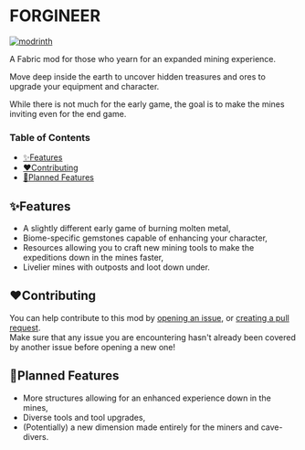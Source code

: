 # FORGINEER

<a href="https://modrinth.com/project/forgineer"><img src="https://external-content.duckduckgo.com/iu/?u=https%3A%2F%2Fraw.githubusercontent.com%2Fintergrav%2Fdevins-badges%2Fv3%2Fassets%2Fcozy%2Favailable%2Fmodrinth_64h.png&f=1&nofb=1&ipt=366e086fea97f8c33fe2b8362b56db918f27d54c823df80fae708e4a154ecdb2" alt="modrinth"></img></a>

A Fabric mod for those who yearn for an expanded mining experience.  
  
Move deep inside the earth to uncover hidden treasures and ores to upgrade your equipment and character.  
  
While there is not much for the early game, the goal is to make the mines inviting even for the end game. 

### Table of Contents
- [✨Features](#features)
- [❤️Contributing](#contributing)
- [🚀Planned Features](#planned-features)

## ✨Features

- A slightly different early game of burning molten metal,
- Biome-specific gemstones capable of enhancing your character,
- Resources allowing you to craft new mining tools to make the expeditions down in the mines faster,
- Livelier mines with outposts and loot down under.

## ❤️Contributing

You can help contribute to this mod by [opening an issue](https://github.com/SaphirDeFeu/Forgineer/issues), or [creating a pull request](https://github.com/SaphirDeFeu/Forgineer/pulls).  
Make sure that any issue you are encountering hasn't already been covered by another issue before opening a new one!

## 🚀Planned Features

- More structures allowing for an enhanced experience down in the mines,
- Diverse tools and tool upgrades,
- (Potentially) a new dimension made entirely for the miners and cave-divers.